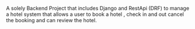 A  solely Backend Project that includes Django and RestApi (DRF) to manage a hotel system that allows 
a user to book a hotel , check in and out cancel the booking and can review the hotel.
